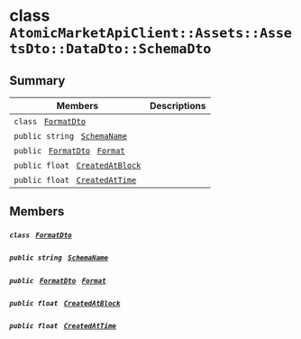 # class `AtomicMarketApiClient::Assets::AssetsDto::DataDto::SchemaDto` 

## Summary

 Members                                | Descriptions                                
----------------------------------------|---------------------------------------------
`class ` [`FormatDto`](.github/workflows/documentation/md/AtomicMarketApiClient--Assets--AssetsDto--DataDto--SchemaDto--FormatDto.md#class_atomic_market_api_client_1_1_assets_1_1_assets_dto_1_1_data_dto_1_1_schema_dto_1_1_format_dto)        | 
`public string ` [`SchemaName`](#class_atomic_market_api_client_1_1_assets_1_1_assets_dto_1_1_data_dto_1_1_schema_dto_1a50d439f0d7b1835a13ec1f4da383f957) | 
`public ` [`FormatDto`](.github/workflows/documentation/md/AtomicMarketApiClient--Assets--AssetsDto--DataDto--SchemaDto--FormatDto.md#class_atomic_market_api_client_1_1_assets_1_1_assets_dto_1_1_data_dto_1_1_schema_dto_1_1_format_dto)` ` [`Format`](#class_atomic_market_api_client_1_1_assets_1_1_assets_dto_1_1_data_dto_1_1_schema_dto_1ab4fe4d63207a5184d9e0c8a5aa54891c) | 
`public float ` [`CreatedAtBlock`](#class_atomic_market_api_client_1_1_assets_1_1_assets_dto_1_1_data_dto_1_1_schema_dto_1a0caa720646d595f07067fcc6c44a4b2e) | 
`public float ` [`CreatedAtTime`](#class_atomic_market_api_client_1_1_assets_1_1_assets_dto_1_1_data_dto_1_1_schema_dto_1a14bdb6268c108cfc8647325d8aff2078) | 

## Members

##### `class ` [`FormatDto`](.github/workflows/documentation/md/AtomicMarketApiClient--Assets--AssetsDto--DataDto--SchemaDto--FormatDto.md#class_atomic_market_api_client_1_1_assets_1_1_assets_dto_1_1_data_dto_1_1_schema_dto_1_1_format_dto) 

##### `public string ` [`SchemaName`](#class_atomic_market_api_client_1_1_assets_1_1_assets_dto_1_1_data_dto_1_1_schema_dto_1a50d439f0d7b1835a13ec1f4da383f957) 

##### `public ` [`FormatDto`](.github/workflows/documentation/md/AtomicMarketApiClient--Assets--AssetsDto--DataDto--SchemaDto--FormatDto.md#class_atomic_market_api_client_1_1_assets_1_1_assets_dto_1_1_data_dto_1_1_schema_dto_1_1_format_dto)` ` [`Format`](#class_atomic_market_api_client_1_1_assets_1_1_assets_dto_1_1_data_dto_1_1_schema_dto_1ab4fe4d63207a5184d9e0c8a5aa54891c) 

##### `public float ` [`CreatedAtBlock`](#class_atomic_market_api_client_1_1_assets_1_1_assets_dto_1_1_data_dto_1_1_schema_dto_1a0caa720646d595f07067fcc6c44a4b2e) 

##### `public float ` [`CreatedAtTime`](#class_atomic_market_api_client_1_1_assets_1_1_assets_dto_1_1_data_dto_1_1_schema_dto_1a14bdb6268c108cfc8647325d8aff2078) 

